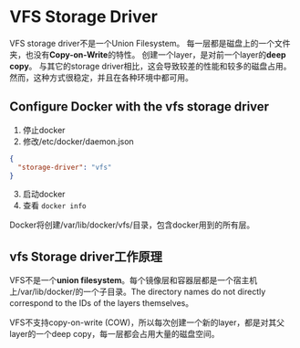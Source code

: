 # VFS Storage Driver
VFS storage driver不是一个Union Filesystem。
每一层都是磁盘上的一个文件夹，也没有**Copy-on-Write**的特性。
创建一个layer，是对前一个layer的**deep copy**。
与其它的storage driver相比，这会导致较差的性能和较多的磁盘占用。
然而，这种方式很稳定，并且在各种环境中都可用。

## Configure Docker with the vfs storage driver
1. 停止docker
2. 修改/etc/docker/daemon.json
``` json
{
  "storage-driver": "vfs"
}
```
3. 启动docker
4. 查看 `docker info`

Docker将创建/var/lib/docker/vfs/目录，包含docker用到的所有层。

## vfs Storage driver工作原理
VFS不是一个**union filesystem**。每个镜像层和容器层都是一个宿主机上/var/lib/docker/的一个子目录。The directory names do not directly correspond to the IDs of the layers themselves。

VFS不支持copy-on-write (COW)，所以每次创建一个新的layer，都是对其父layer的一个deep copy，每一层都会占用大量的磁盘空间。